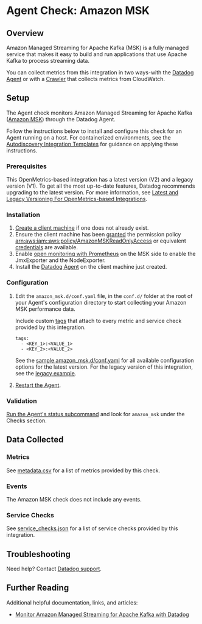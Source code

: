 # Agent Check: Amazon MSK

## Overview

Amazon Managed Streaming for Apache Kafka (MSK) is a fully managed service that makes it easy to build and run applications that use Apache Kafka to process streaming data.

You can collect metrics from this integration in two ways-with the [Datadog Agent](#setup) or with a [Crawler][18] that collects metrics from CloudWatch. 

## Setup

The Agent check monitors Amazon Managed Streaming for Apache Kafka ([Amazon MSK][1]) through the Datadog Agent.

Follow the instructions below to install and configure this check for an Agent running on a host. For containerized environments, see the [Autodiscovery Integration Templates][2] for guidance on applying these instructions.

### Prerequisites

This OpenMetrics-based integration has a latest version (V2) and a legacy version (V1). To get all the most up-to-date features, Datadog recommends upgrading to the latest version. For more information, see [Latest and Legacy Versioning For OpenMetrics-based Integrations][19].

### Installation

1. [Create a client machine][3] if one does not already exist.
2. Ensure the client machine has been [granted][4] the permission policy [arn:aws:iam::aws:policy/AmazonMSKReadOnlyAccess][5] or equivalent [credentials][6] are available.
3. Enable [open monitoring with Prometheus][7] on the MSK side to enable the JmxExporter and the NodeExporter.
4. Install the [Datadog Agent][8] on the client machine just created.

### Configuration

1. Edit the `amazon_msk.d/conf.yaml` file, in the `conf.d/` folder at the root of your Agent's configuration directory to start collecting your Amazon MSK performance data. 

   Include custom [tags][17] that attach to every metric and service check provided by this integration.

   ```
   tags:
     - <KEY_1>:<VALUE_1>
     - <KEY_2>:<VALUE_2>
   ```
   
   See the [sample amazon_msk.d/conf.yaml][9] for all available configuration options for the latest version. For the legacy version of this integration, see the [legacy example][10].

2. [Restart the Agent][11].

### Validation

[Run the Agent's status subcommand][12] and look for `amazon_msk` under the Checks section.

## Data Collected

### Metrics

See [metadata.csv][13] for a list of metrics provided by this check.

### Events

The Amazon MSK check does not include any events.

### Service Checks

See [service_checks.json][14] for a list of service checks provided by this integration.

## Troubleshooting

Need help? Contact [Datadog support][15].

## Further Reading

Additional helpful documentation, links, and articles:

- [Monitor Amazon Managed Streaming for Apache Kafka with Datadog][16]

[1]: https://aws.amazon.com/msk
[2]: https://docs.datadoghq.com/agent/kubernetes/integrations/
[3]: https://docs.aws.amazon.com/msk/latest/developerguide/create-client-machine.html
[4]: https://docs.aws.amazon.com/AWSEC2/latest/UserGuide/iam-roles-for-amazon-ec2.html#attach-iam-role
[5]: https://console.aws.amazon.com/iam/home?#/policies/arn:aws:iam::aws:policy/AmazonMSKReadOnlyAccess
[6]: https://boto3.amazonaws.com/v1/documentation/api/latest/guide/configuration.html#configuring-credentials
[7]: https://docs.aws.amazon.com/msk/latest/developerguide/open-monitoring.html
[8]: https://docs.datadoghq.com/agent/
[9]: https://github.com/DataDog/integrations-core/blob/master/amazon_msk/datadog_checks/amazon_msk/data/conf.yaml.example
[10]: https://github.com/DataDog/integrations-core/blob/7.31.x/amazon_msk/datadog_checks/amazon_msk/data/conf.yaml.example
[11]: https://docs.datadoghq.com/agent/guide/agent-commands/#start-stop-and-restart-the-agent
[12]: https://docs.datadoghq.com/agent/guide/agent-commands/#agent-status-and-information
[13]: https://github.com/DataDog/integrations-core/blob/master/amazon_msk/metadata.csv
[14]: https://github.com/DataDog/integrations-core/blob/master/amazon_msk/assets/service_checks.json
[15]: https://docs.datadoghq.com/help/
[16]: https://www.datadoghq.com/blog/monitor-amazon-msk/
[17]: https://docs.datadoghq.com/getting_started/tagging/
[18]: https://docs.datadoghq.com/integrations/amazon_msk
[19]: https://docs.datadoghq.com/integrations/guide/versions-for-openmetrics-based-integrations
